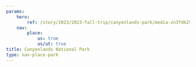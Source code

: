 ```yaml
---
params:
    hero:
        ref: /story/2023/2023-fall-trip/canyonlands-park/media-zn3fdk25d7cr
    nav:
        place:
            us: true
            us/ut: true
title: Canyonlands National Park
type: nav-place-park
---
```

